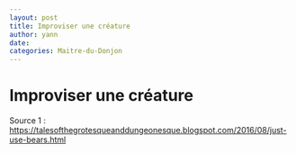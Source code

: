 ```yaml
---
layout: post
title: Improviser une créature
author: yann
date: 
categories: Maitre-du-Donjon
---
```


# Improviser une créature

Source 1 : https://talesofthegrotesqueanddungeonesque.blogspot.com/2016/08/just-use-bears.html
